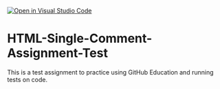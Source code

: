 [![Open in Visual Studio Code](https://classroom.github.com/assets/open-in-vscode-f059dc9a6f8d3a56e377f745f24479a46679e63a5d9fe6f495e02850cd0d8118.svg)](https://classroom.github.com/online_ide?assignment_repo_id=5461716&assignment_repo_type=AssignmentRepo)
# HTML-Single-Comment-Assignment-Test
This is a test assignment to practice using GitHub Education and running tests on code.
